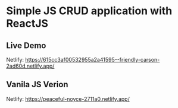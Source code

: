 # Simple JS CRUD application with ReactJS

## Live Demo
Netlify: https://615cc3af00532955a2a41595--friendly-carson-2ad60d.netlify.app/

## Vanila JS Verion
Netlify: https://peaceful-noyce-2711a0.netlify.app/
